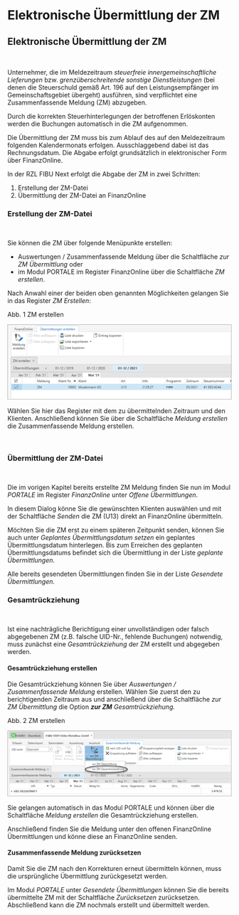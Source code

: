 # Elektronische Übermittlung der ZM

## Elektronische Übermittlung der ZM

&nbsp;

Unternehmer, die im Meldezeitraum *steuerfreie innergemeinschaftliche Lieferungen* bzw. *grenzüberschreitende sonstige Dienstleistungen* (bei denen die Steuerschuld gemäß Art. 196 auf den Leistungsempfänger im Gemeinschaftsgebiet übergeht) ausführen, sind verpflichtet eine Zusammenfassende Meldung (ZM) abzugeben.&nbsp;

Durch die korrekten Steuerhinterlegungen der betroffenen Erlöskonten werden die Buchungen automatisch in die ZM aufgenommen.&nbsp;

Die Übermittlung der ZM muss bis zum Ablauf des auf den Meldezeitraum folgenden Kalendermonats erfolgen. Ausschlaggebend dabei ist das Rechnungsdatum. Die Abgabe erfolgt grundsätzlich in elektronischer Form über FinanzOnline.

In der RZL FIBU Next erfolgt die Abgabe der ZM in zwei Schritten:&nbsp;

1. Erstellung der ZM-Datei&nbsp;
1. Übermittlung der ZM-Datei an FinanzOnline

### Erstellung der ZM-Datei

&nbsp;

Sie können die ZM über folgende Menüpunkte erstellen:

* Auswertungen / Zusammenfassende Meldung über die Schaltfläche *zur ZM Übermittlung* oder
* im Modul PORTALE im Register FinanzOnline über die Schaltfläche *ZM erstellen*.

Nach Anwahl einer der beiden oben genannten Möglichkeiten gelangen Sie in das Register *ZM Erstellen*:

Abb. 1 ZM erstellen

![Image](<../assets/NeuesElement160.png>)

Wählen Sie hier das Register mit dem zu übermittelnden Zeitraum und den Klienten. Anschließend können Sie über die Schaltfläche *Meldung erstellen* die Zusammenfassende Meldung erstellen.

&nbsp;

### Übermittlung der ZM-Datei

&nbsp;

Die im vorigen Kapitel bereits erstellte ZM Meldung finden Sie nun im Modul *PORTALE* im Register *FinanzOnline* unter *Offene Übermittlungen*.

In diesem Dialog könne Sie die gewünschten Klienten auswählen und mit der Schaltfläche *Senden* die ZM (U13) direkt an FinanzOnline übermitteln.

Möchten Sie die ZM erst zu einem späteren Zeitpunkt senden, können Sie auch unter *Geplantes Übermittlungsdatum setzen* ein geplantes Übermittlungsdatum hinterlegen. Bis zum Erreichen des geplanten Übermittlungsdatums befindet sich die Übermittlung in der Liste *geplante Übermittlungen*.

Alle bereits gesendeten Übermittlungen finden Sie in der Liste *Gesendete Übermittlungen.*

### Gesamtrückziehung

&nbsp;

Ist eine nachträgliche Berichtigung einer unvollständigen oder falsch abgegebenen ZM (z.B. falsche UID-Nr., fehlende Buchungen) notwendig, muss zunächst eine *Gesamtrückziehung* der ZM erstellt und abgegeben werden.

#### Gesamtrückziehung erstellen

Die Gesamtrückziehung können Sie über *Auswertungen / Zusammenfassende Meldung* erstellen. Wählen Sie zuerst den zu berichtigenden Zeitraum aus und anschließend über die Schaltfläche *zur ZM Übermittlung* die Option ***zur ZM** **Gesamtrückziehung*.**

Abb. 2 ZM erstellen

![Image](<../assets/NeuesElement159.png>)

Sie gelangen automatisch in das Modul PORTALE und können über die Schaltfläche *Meldung erstellen* die Gesamtrückziehung erstellen.

Anschließend finden Sie die Meldung unter den offenen FinanzOnline Übermittlungen und könne diese an FinanzOnline senden.

#### Zusammenfassende Meldung zurücksetzen

Damit Sie die ZM nach den Korrekturen erneut übermitteln können, muss die ursprüngliche Übermittlung zurückgesetzt werden.

Im Modul *PORTALE* unter *Gesendete Übermittlungen* können Sie die bereits übermittelte ZM mit der Schaltfläche *Zurücksetzen* zurücksetzen. Abschließend kann die ZM nochmals erstellt und übermittelt werden.&nbsp;

&nbsp;

